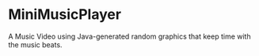 # MiniMusicPlayer
A Music Video using Java-generated random graphics that keep time with the music beats.
